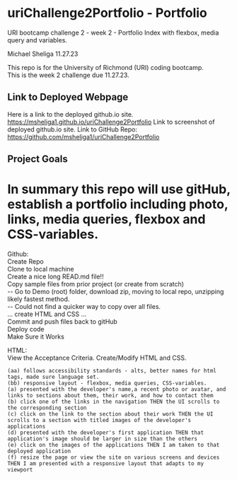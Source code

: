 # uriChallenge2Portfolio - Portfolio
URI bootcamp challenge 2 - week 2 - Portfolio Index with flexbox, media query and variables.

Michael Sheliga 11.27.23

This repo is for the University of Richmond (URI) coding bootcamp.  
This is the week 2 challenge due 11.27.23. 

## Link to Deployed Webpage
Here is a link to the deployed github.io site.  https://msheliga1.github.io/uriChallenge2Portfolio
Link to screenshot of deployed github.io site. 
Link to GitHub Repo: https://github.com/msheliga1/uriChallenge2Portfolio

## Project Goals
In summary this repo will use gitHub, establish a portfolio including photo, links, media queries, flexbox and CSS-variables.  
==============================================================================================================================   
Github:  
    Create Repo  
    Clone to local machine   
    Create a nice long READ.md file!!  
    Copy sample files from prior project (or create from scratch)   
    -- Go to Demo (root) folder, download zip, moving to local repo, unzipping likely fastest method.     
    -- Could not find a quicker way to copy over all files.    
    ... create HTML and CSS ...  
    Commit and push files back to gitHub  
    Deploy code  
    Make Sure it Works  
  
HTML:   
    View the Acceptance Criteria. 
    Create/Modify HTML and CSS.   
  
    (aa) follows accessibility standards - alts, better names for html tags, made sure language set.
    (bb) responsive layout - flexbox, media queries, CSS-variables.
    (a) presented with the developer's name,a recent photo or avatar, and links to sections about them, their work, and how to contact them
    (b) click one of the links in the navigation THEN the UI scrolls to the corresponding section
    (c) click on the link to the section about their work THEN the UI scrolls to a section with titled images of the developer's applications
    (d) presented with the developer's first application THEN that application's image should be larger in size than the others
    (e) click on the images of the applications THEN I am taken to that deployed application
    (f) resize the page or view the site on various screens and devices THEN I am presented with a responsive layout that adapts to my viewport



